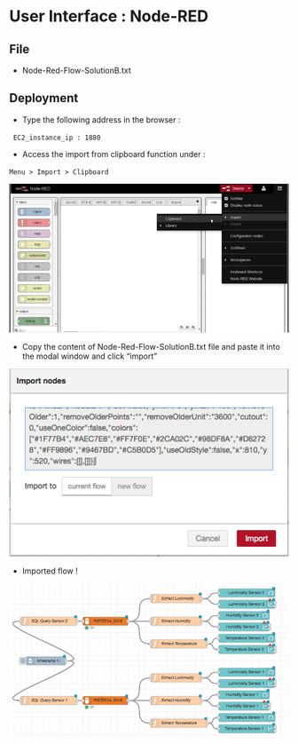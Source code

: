 # User Interface : Node-RED


## File

* Node-Red-Flow-SolutionB.txt


## Deployment



 *  Type the following address in the browser :

 ` EC2_instance_ip : 1880`

 * Access the import from clipboard function under :

 ` Menu > Import > Clipboard `

 ![](fig1.png)

 *  Copy the content of Node-Red-Flow-SolutionB.txt file and paste it into the modal window and click “import”

 ![](fig2.png)
 
 * Imported flow !

 ![](fig3.png)

